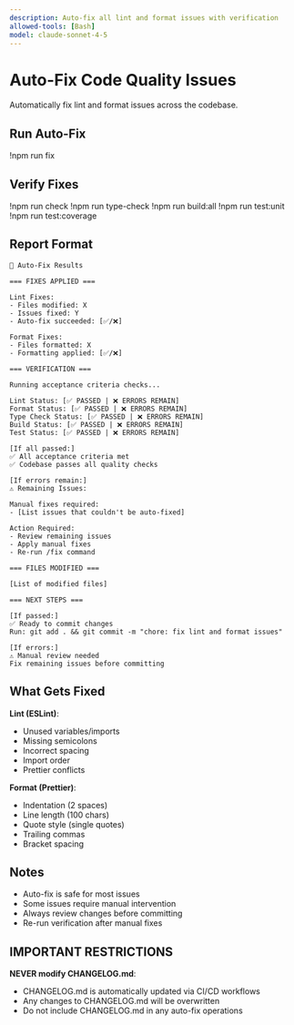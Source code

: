 ```yaml
---
description: Auto-fix all lint and format issues with verification
allowed-tools: [Bash]
model: claude-sonnet-4-5
---
```


# Auto-Fix Code Quality Issues

Automatically fix lint and format issues across the codebase.

## Run Auto-Fix

!npm run fix

## Verify Fixes

!npm run check
!npm run type-check
!npm run build:all
!npm run test:unit
!npm run test:coverage

## Report Format

```
🔧 Auto-Fix Results

=== FIXES APPLIED ===

Lint Fixes:
- Files modified: X
- Issues fixed: Y
- Auto-fix succeeded: [✅/❌]

Format Fixes:
- Files formatted: X
- Formatting applied: [✅/❌]

=== VERIFICATION ===

Running acceptance criteria checks...

Lint Status: [✅ PASSED | ❌ ERRORS REMAIN]
Format Status: [✅ PASSED | ❌ ERRORS REMAIN]
Type Check Status: [✅ PASSED | ❌ ERRORS REMAIN]
Build Status: [✅ PASSED | ❌ ERRORS REMAIN]
Test Status: [✅ PASSED | ❌ ERRORS REMAIN]

[If all passed:]
✅ All acceptance criteria met
✅ Codebase passes all quality checks

[If errors remain:]
⚠️ Remaining Issues:

Manual fixes required:
- [List issues that couldn't be auto-fixed]

Action Required:
- Review remaining issues
- Apply manual fixes
- Re-run /fix command

=== FILES MODIFIED ===

[List of modified files]

=== NEXT STEPS ===

[If passed:]
✅ Ready to commit changes
Run: git add . && git commit -m "chore: fix lint and format issues"

[If errors:]
⚠️ Manual review needed
Fix remaining issues before committing
```

## What Gets Fixed

**Lint (ESLint)**:
- Unused variables/imports
- Missing semicolons
- Incorrect spacing
- Import order
- Prettier conflicts

**Format (Prettier)**:
- Indentation (2 spaces)
- Line length (100 chars)
- Quote style (single quotes)
- Trailing commas
- Bracket spacing

## Notes

- Auto-fix is safe for most issues
- Some issues require manual intervention
- Always review changes before committing
- Re-run verification after manual fixes

## IMPORTANT RESTRICTIONS

**NEVER modify CHANGELOG.md**:
- CHANGELOG.md is automatically updated via CI/CD workflows
- Any changes to CHANGELOG.md will be overwritten
- Do not include CHANGELOG.md in any auto-fix operations
